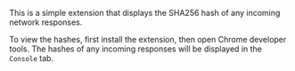 This is a simple extension that displays the SHA256 hash of any incoming network responses.

To view the hashes, first install the extension, then open Chrome developer tools. The hashes of any incoming responses will be displayed in the `Console` tab.
